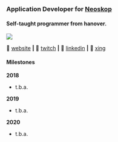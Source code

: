 ### Application Developer for [Neoskop](https://neoskop.de)
#### Self-taught programmer from hanover.

![](https://komarev.com/ghpvc/?username=noelbank&color=4d2860)

🏡 [website](https://nbank.dev) **|** 
🎥 [twitch](https://www.twitch.tv/noelbank) **|** 
👔 [linkedin](https://www.linkedin.com/in/noel-bank-419641178/) **|**
👔 [xing](https://www.xing.com/profile/Noel_Bank)

#### Milestones
**2018**
- t.b.a.

**2019**
- t.b.a.

**2020**
- t.b.a.
